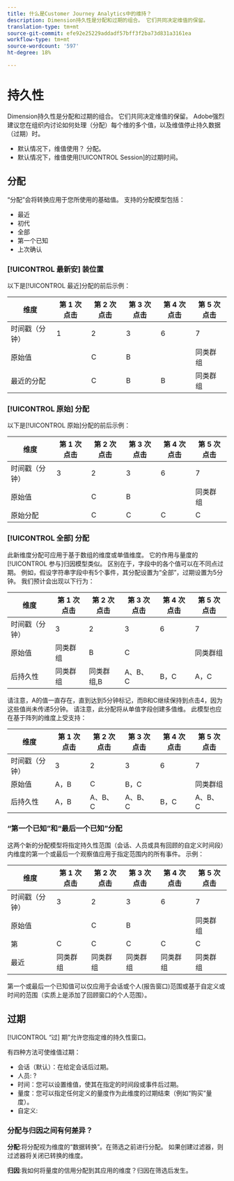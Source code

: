 ```yaml
---
title: 什么是Customer Journey Analytics中的维持？
description: Dimension持久性是分配和过期的组合。 它们共同决定维值的保留。
translation-type: tm+mt
source-git-commit: efe92e25229addadf57bff3f2ba73d831a3161ea
workflow-type: tm+mt
source-wordcount: '597'
ht-degree: 18%

---
```



# 持久性

Dimension持久性是分配和过期的组合。 它们共同决定维值的保留。 Adobe强烈建议您在组织内讨论如何处理（分配）每个维的多个值，以及维值停止持久数据（过期）时。

* 默认情况下，维值使用？ 分配。
* 默认情况下，维值使用[!UICONTROL Session]的过期时间。

## 分配

“分配”会将转换应用于您所使用的基础值。 支持的分配模型包括：

* 最近
* 初代
* 全部
* 第一个已知
* 上次确认

### [!UICONTROL 最新安] 装位置

以下是[!UICONTROL 最近]分配的前后示例：

| 维度 | 第 1 次点击 | 第 2 次点击 | 第 3 次点击 | 第 4 次点击 | 第 5 次点击 |
| --- | --- | --- | --- | --- | --- |
| 时间戳（分钟） | 1 | 2 | 3 | 6 | 7 |
| 原始值 |  | C | B |  | 同类群组 |
| 最近的分配 |  | C | B | B | 同类群组 |

### [!UICONTROL 原始] 分配

以下是[!UICONTROL 原始]分配的前后示例：

| 维度 | 第 1 次点击 | 第 2 次点击 | 第 3 次点击 | 第 4 次点击 | 第 5 次点击 |
| --- | --- | --- | --- | --- | --- |
| 时间戳（分钟） | 3 | 2 | 3 | 6 | 7 |
| 原始值 |  | C | B |  | 同类群组 |
| 原始分配 |  | C | C | C | C |

### [!UICONTROL 全部] 分配

此新维度分配可应用于基于数组的维度或单值维度。 它的作用与量度的[!UICONTROL 参与]归因模型类似。 区别在于，字段中的各个值可以在不同点过期。 例如，假设字符串字段中有5个事件，其分配设置为“全部”，过期设置为5分钟。 我们预计会出现以下行为：

| 维度 | 第 1 次点击 | 第 2 次点击 | 第 3 次点击 | 第 4 次点击 | 第 5 次点击 |
| --- | --- | --- | --- | --- | --- |
| 时间戳（分钟） | 3 | 2 | 3 | 6 | 7 |
| 原始值 | 同类群组 | B | C |  | 同类群组 |
| 后持久性 | 同类群组 | 同类群组,B | A、B、C | B，C | A，C |

请注意，A的值一直存在，直到达到5分钟标记，而B和C继续保持到点击4，因为这些值尚未传递5分钟。 请注意，此分配将从单值字段创建多值维。 此模型也应在基于阵列的维度上受支持：

| 维度 | 第 1 次点击 | 第 2 次点击 | 第 3 次点击 | 第 4 次点击 | 第 5 次点击 |
| --- | --- | --- | --- | --- | --- |
| 时间戳（分钟） | 3 | 2 | 3 | 6 | 7 |
| 原始值 | A，B | C | B，C |  | 同类群组 |
| 后持久性 | A，B | A、B、C | A、B、C | B，C | A、B、C |

### “第一个已知”和“最后一个已知”分配

这两个新的分配模型将指定持久性范围（会话、人员或具有回顾的自定义时间段）内维度的第一个或最后一个观察值应用于指定范围内的所有事件。 示例：

| 维度 | 第 1 次点击 | 第 2 次点击 | 第 3 次点击 | 第 4 次点击 | 第 5 次点击 |
| --- | --- | --- | --- | --- | --- |
| 时间戳（分钟） | 3 | 2 | 3 | 6 | 7 |
| 原始值 |  | C | B |  | 同类群组 |
| 第 | C | C | C | C | C |
| 最近 | 同类群组 | 同类群组 | 同类群组 | 同类群组 | 同类群组 |

第一个或最后一个已知值可以仅应用于会话或个人(报告窗口)范围或基于自定义或时间的范围（实质上是添加了回顾窗口的个人范围）。

## 过期

[!UICONTROL “过] 期”允许您指定维的持久性窗口。

有四种方法可使维值过期：

* 会话（默认）：在给定会话后过期。
* 人员: ?
* 时间：您可以设置维值，使其在指定的时间段或事件后过期。
* 量度：您可以指定任何定义的量度作为此维度的过期结束（例如“购买”量度）。
* 自定义:

### 分配与归因之间有何差异？

**分配**:将分配视为维度的“数据转换”。在筛选之前进行分配。 如果创建过滤器，则过滤器将关闭已转换的维度。

**归因**:我如何将量度的信用分配到其应用的维度？归因在筛选后发生。

